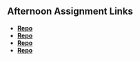 ## Afternoon Assignment Links

* **[Repo](https://github.com/AndrewAllison2/vue-playground)**
* **[Repo](https://github.com/AndrewAllison2/re-gifted)**
* **[Repo](https://github.com/AndrewAllison2/<ASSIGNMENT_REPO>)**
* **[Repo](https://github.com/AndrewAllison2/<ASSIGNMENT_REPO>)**
